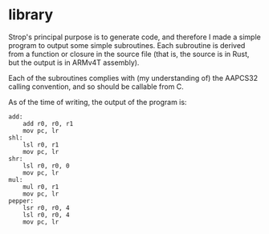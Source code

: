# library

Strop's principal purpose is to generate code, and therefore I made a simple
program to output some simple subroutines. Each subroutine is derived from a
function or closure in the source file (that is, the source is in Rust, but the
output is in ARMv4T assembly).

Each of the subroutines complies with (my understanding of) the AAPCS32 calling
convention, and so should be callable from C.

As of the time of writing, the output of the program is:

```
add:
	add r0, r0, r1
	mov pc, lr
shl:
	lsl r0, r1
	mov pc, lr
shr:
	lsl r0, r0, 0
	mov pc, lr
mul:
	mul r0, r1
	mov pc, lr
pepper:
	lsr r0, r0, 4
	lsl r0, r0, 4
	mov pc, lr
```
